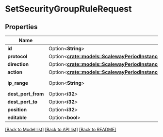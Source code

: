 # SetSecurityGroupRuleRequest

## Properties

Name | Type | Description | Notes
------------ | ------------- | ------------- | -------------
**id** | Option<**String**> |  | [optional]
**protocol** | Option<[**crate::models::ScalewayPeriodInstancePeriodV1PeriodSecurityGroupRulePeriodProtocol**](scaleway.instance.v1.SecurityGroupRule.Protocol.md)> |  | [optional]
**direction** | Option<[**crate::models::ScalewayPeriodInstancePeriodV1PeriodSecurityGroupRulePeriodDirection**](scaleway.instance.v1.SecurityGroupRule.Direction.md)> |  | [optional]
**action** | Option<[**crate::models::ScalewayPeriodInstancePeriodV1PeriodSecurityGroupRulePeriodAction**](scaleway.instance.v1.SecurityGroupRule.Action.md)> |  | [optional]
**ip_range** | Option<**String**> | (IP network) | [optional]
**dest_port_from** | Option<**i32**> |  | [optional]
**dest_port_to** | Option<**i32**> |  | [optional]
**position** | Option<**i32**> |  | [optional]
**editable** | Option<**bool**> |  | [optional]

[[Back to Model list]](../README.md#documentation-for-models) [[Back to API list]](../README.md#documentation-for-api-endpoints) [[Back to README]](../README.md)


